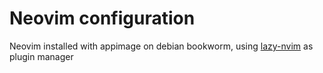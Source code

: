 # Neovim configuration
Neovim installed with appimage on debian bookworm, using [lazy-nvim](https://github.com/folke/lazy.nvim) as plugin manager
